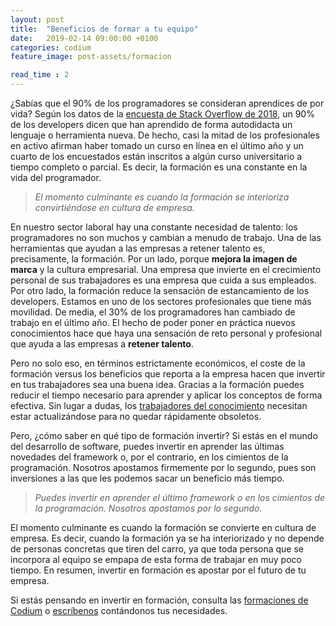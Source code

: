 ```yaml
---
layout: post
title:  "Beneficios de formar a tu equipo"
date:   2019-02-14 09:00:00 +0100
categories: codium
feature_image: post-assets/formacion

read_time : 2
---
```

¿Sabías que el 90% de los programadores se consideran aprendices de por vida? Según los datos de la [encuesta de Stack Overflow de 2018](https://insights.stackoverflow.com/survey/2018), un 90% de los developers dicen que han aprendido de forma autodidacta un lenguaje o herramienta nueva. De hecho, casi la mitad de los profesionales en activo afirman haber tomado un curso en línea en el último año y un cuarto de los encuestados están inscritos a algún curso universitario a tiempo completo o parcial. Es decir, la formación es una constante en la vida del programador.

>_El momento culminante es cuando la formación se interioriza convirtiéndose en cultura de empresa._

En nuestro sector laboral hay una constante necesidad de talento: los programadores no son muchos y cambian a menudo de trabajo. Una de las herramientas que ayudan a las empresas a retener talento es, precisamente, la formación. Por un lado, porque **mejora la imagen de marca** y la cultura empresarial. Una empresa que invierte en el crecimiento personal de sus trabajadores es una empresa que cuida a sus empleados. Por otro lado, la formación reduce la sensación de estancamiento de los developers. Estamos en uno de los sectores profesionales que tiene más movilidad. De media, el 30% de los programadores han cambiado de trabajo en el último año. El hecho de poder poner en práctica nuevos conocimientos hace que haya una sensación de reto personal y profesional que ayuda a las empresas a **retener talento**.

Pero no solo eso, en términos estrictamente económicos, el coste de la formación versus los beneficios que reporta a la empresa hacen que invertir en tus trabajadores sea una buena idea. Gracias a la formación puedes reducir el tiempo necesario para aprender y aplicar los conceptos de forma efectiva. Sin lugar a dudas, los [trabajadores del conocimiento](https://es.wikipedia.org/wiki/Trabajador_del_conocimiento) necesitan estar actualizándose para no quedar rápidamente obsoletos.

Pero, ¿cómo saber en qué tipo de formación invertir? Si estás en el mundo del desarrollo de software, puedes invertir en aprender las últimas novedades del framework o, por el contrario, en los cimientos de la programación. Nosotros apostamos firmemente por lo segundo, pues son inversiones a las que les podemos sacar un beneficio más tiempo.

>_Puedes invertir en aprender el último framework o en los cimientos de la programación. Nosotros apostamos por lo segundo._

El momento culminante es cuando la formación se convierte en cultura de empresa. Es decir, cuando la formación ya se ha interiorizado y  no depende de personas concretas que tiren del carro,  ya que toda persona que se incorpora al equipo se empapa de esta forma de trabajar  en muy poco tiempo. En resumen, invertir en formación es apostar por el futuro de tu empresa.
 
 Si estás pensando en invertir en formación, consulta las [formaciones de Codium](https://www.codium.team/#formacion) o [escríbenos](https://www.codium.team/#contacto) contándonos tus necesidades.
